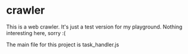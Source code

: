 # crawler
This is a web crawler. It's just a test version for my playground. Nothing interesting here, sorry :(

The main file for this project is task_handler.js
